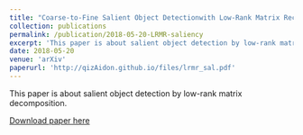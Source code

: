 ```yaml
---
title: "Coarse-to-Fine Salient Object Detectionwith Low-Rank Matrix Recovery"
collection: publications
permalink: /publication/2018-05-20-LRMR-saliency
excerpt: 'This paper is about salient object detection by low-rank matrix decomposition.'
date: 2018-05-20
venue: 'arXiv'
paperurl: 'http://qizAidon.github.io/files/lrmr_sal.pdf'
---
```

This paper is about salient object detection by low-rank matrix decomposition.

[Download paper here](http://qizAidon.github.io/files/lrmr_sal.pdf)
